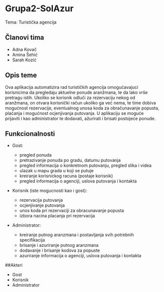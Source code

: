 # Grupa2-SolAzur
Tema: Turistička agencija

## Članovi tima

 * Adna Kovač 
 * Amina Šehić 
 * Sarah Kozić 

## Opis teme
Ova aplikacija automatizira rad turističkih agencija omogućavajuci korisnicima da pregledaju aktuelne ponude aranžmana, te da lako vrše pretragu istih. Ukoliko se korisnik odluči za rezervaciju nekog od aranžmana, on otvara korisnički račun ukoliko ga već nema, te time dobiva mogućnost rezervacije, eventualnog unosa koda za obračunavanje popusta, plaćanja i mogućnost ocjenjivanja putovanja. U aplikaciju se moguće prijaviti i kao administrator te dodavati, ažurirati i brisati postojeće ponude.

## Funkcionalnosti

 * Gost:
  	- pregled ponuda
	- pretrazivanje ponuda po gradu, datumu putovanja
	- pregled informacija o konkretnom putovanju, pregled slika i videa
  	- ulazak u mapu grada u koji se putuje
  	- kreiranje korisnickog racuna (postaje korisnik)
  	- pregled informacija o agenciji, uslova putovanja i kontakta 
  
 * Korisnik (iste mogucnosti kao i gost):  
  	- rezervacija putovanja
	- ocjenjivanje putovanja
  	- unos koda pri rezervaciji za obracunavanje popusta
	- izbora nacina placanja pri rezervacija
   
 * Administrator:
	- kreiranje putnog aranzmana i postavljanja svih potrebnih specifikacija
	- brisanje i azuriranje putnog aranzmana
	- dodavanje i brisanje kodova za popuste
	- azuriranje informacija o agenciji, uslova putovanja i kontakta 
	
##Akteri
 * Gost
 * Korisnik
 * Administrator

